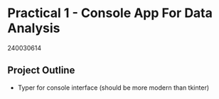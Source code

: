 # Practical 1 - Console App For Data Analysis
240030614

## Project Outline
* Typer for console interface (should be more modern than tkinter)

